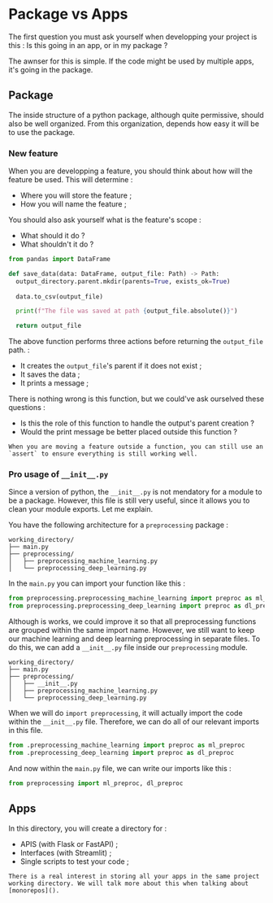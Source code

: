 # Package vs Apps

The first question you must ask yourself when developping your project is this : Is this going in an app, or in my package ?

The awnser for this is simple. If the code might be used by multiple apps, it's going in the package.

## Package

The inside structure of a python package, although quite permissive, should also be well organized. From this organization, depends how easy it will be to use the package.

### New feature

When you are developping a feature, you should think about how will the feature be used. This will determine :
- Where you will store the feature ;
- How you will name the feature ;

You should also ask yourself what is the feature's scope :
- What should it do ?
- What shouldn't it do ?

```python
from pandas import DataFrame

def save_data(data: DataFrame, output_file: Path) -> Path:
  output_directory.parent.mkdir(parents=True, exists_ok=True)
  
  data.to_csv(output_file)

  print(f"The file was saved at path {output_file.absolute()}")

  return output_file
```

The above function performs three actions before returning the `output_file` path. :
- It creates the `output_file`'s parent if it does not exist ;
- It saves the data ;
- It prints a message ;

There is nothing wrong is this function, but we could've ask ourselved these questions :
- Is this the role of this function to handle the output's parent creation ?
- Would the print message be better placed outside this function ?

```{admonition} Tip !
When you are moving a feature outside a function, you can still use an `assert` to ensure everything is still working well.
```

### Pro usage of `__init__.py`

Since a version of python, the `__init__.py` is not mendatory for a module to be a package. However, this file is still very useful, since it allows you to clean your module exports. Let me explain.

You have the following architecture for a `preprocessing` package :

```
working_directory/
├── main.py
├── preprocessing/
│   ├── preprocessing_machine_learning.py
│   └── preprocessing_deep_learning.py
```

In the `main.py` you can import your function like this :

```python
from preprocessing.preprocessing_machine_learning import preproc as ml_preproc
from preprocessing.preprocessing_deep_learning import preproc as dl_preproc
```

Although is works, we could improve it so that all preprocessing functions are grouped within the same import name. However, we still want to keep our machine learning and deep learning preprocessing in separate files. To do this, we can add a `__init__.py` file inside our `preprocessing` module.

```
working_directory/
├── main.py
├── preprocessing/
│   ├── __init__.py
│   ├── preprocessing_machine_learning.py
│   └── preprocessing_deep_learning.py
```

When we will do `import preprocessing`, it will actually import the code within the `__init__.py` file. Therefore, we can do all of our relevant imports in this file.

```python
from .preprocessing_machine_learning import preproc as ml_preproc
from .preprocessing_deep_learning import preproc as dl_preproc
```

And now within the `main.py` file, we can write our imports like this :

```python
from preprocessing import ml_preproc, dl_preproc
```

## Apps

In this directory, you will create a directory for :
- APIS (with Flask or FastAPI) ;
- Interfaces (with Streamlit) ;
- Single scripts to test your code ;

```{note}
There is a real interest in storing all your apps in the same project working directory. We will talk more about this when talking about [monorepos]().
```
